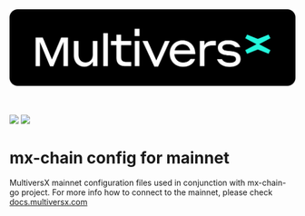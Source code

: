 <div style="text-align:center">
  <img
  src="https://raw.githubusercontent.com/multiversx/mx-chain-go/master/multiversx-logo.svg"
  alt="MultiversX">
</div>
<br>

<br>

[![](https://img.shields.io/badge/made%20by-MultiversX-blue.svg?style=flat-square)](http://multiversx.com/)
[![](https://img.shields.io/badge/project-MultiversX%20Mainnet-blue.svg?style=flat-square)](http://multiversx.com/)

# mx-chain config for mainnet

MultiversX mainnet configuration files used in conjunction with mx-chain-go project.
For more info how to connect to the mainnet, please check [docs.multiversx.com](https://docs.multiversx.com/validators/nodes-scripts/config-scripts/)